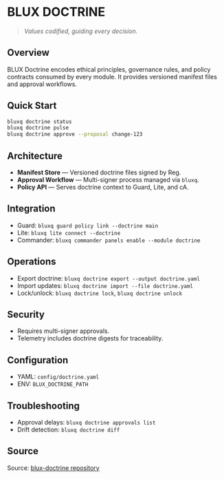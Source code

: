 # BLUX DOCTRINE

> *Values codified, guiding every decision.*

## Overview
BLUX Doctrine encodes ethical principles, governance rules, and policy contracts consumed by every module. It provides versioned manifest files and approval workflows.

## Quick Start
```bash
bluxq doctrine status
bluxq doctrine pulse
bluxq doctrine approve --proposal change-123
```

## Architecture
- **Manifest Store** — Versioned doctrine files signed by Reg.
- **Approval Workflow** — Multi-signer process managed via `bluxq`.
- **Policy API** — Serves doctrine context to Guard, Lite, and cA.

## Integration
- Guard: `bluxq guard policy link --doctrine main`
- Lite: `bluxq lite connect --doctrine`
- Commander: `bluxq commander panels enable --module doctrine`

## Operations
- Export doctrine: `bluxq doctrine export --output doctrine.yaml`
- Import updates: `bluxq doctrine import --file doctrine.yaml`
- Lock/unlock: `bluxq doctrine lock`, `bluxq doctrine unlock`

## Security
- Requires multi-signer approvals.
- Telemetry includes doctrine digests for traceability.

## Configuration
- YAML: `config/doctrine.yaml`
- ENV: `BLUX_DOCTRINE_PATH`

## Troubleshooting
- Approval delays: `bluxq doctrine approvals list`
- Drift detection: `bluxq doctrine diff`

## Source
Source: [blux-doctrine repository](https://github.com/Outer-Void/blux-doctrine)
